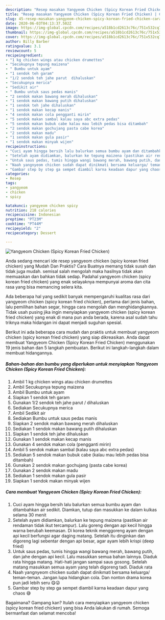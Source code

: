 ```yaml
---
description: "Resep masakan Yangyeom Chicken (Spicy Korean Fried Chicken) | Cara Buat Yangyeom Chicken (Spicy Korean Fried Chicken) Yang Enak Dan Mudah"
title: "Resep masakan Yangyeom Chicken (Spicy Korean Fried Chicken) | Cara Buat Yangyeom Chicken (Spicy Korean Fried Chicken) Yang Enak Dan Mudah"
slug: 45-resep-masakan-yangyeom-chicken-spicy-korean-fried-chicken-cara-buat-yangyeom-chicken-spicy-korean-fried-chicken-yang-enak-dan-mudah
date: 2020-06-03T04:13:37.502Z
image: https://img-global.cpcdn.com/recipes/a518b1cd2613c76c/751x532cq70/yangyeom-chicken-spicy-korean-fried-chicken-foto-resep-utama.jpg
thumbnail: https://img-global.cpcdn.com/recipes/a518b1cd2613c76c/751x532cq70/yangyeom-chicken-spicy-korean-fried-chicken-foto-resep-utama.jpg
cover: https://img-global.cpcdn.com/recipes/a518b1cd2613c76c/751x532cq70/yangyeom-chicken-spicy-korean-fried-chicken-foto-resep-utama.jpg
author: Billy Barber
ratingvalue: 3.1
reviewcount: 5
recipeingredient:
- "1 kg chicken wings atau chicken drumettes"
- "Secukupnya tepung maizena"
- " Bumbu untuk ayam"
- "1 sendok teh garam"
- "1/2 sendok teh jahe parut  dihaluskan"
- "Secukupnya merica"
- "Sedikit air"
- " Bumbu untuk saus pedas manis"
- "2 sendok makan bawang merah dihaluskan"
- "1 sendok makan bawang putih dihaluskan"
- "1 sendok teh jahe dihaluskan"
- "1 sendok makan kecap manis"
- "4 sendok makan cola pengganti mirin"
- "5 sendok makan sambal kalau saya abc extra pedas"
- "5 sendok makan bubuk cabe kalau mau lebih pedas bisa ditambah"
- "2 sendok makan gochujang pasta cabe korea"
- "2 sendok makan madu"
- "1 sendok makan gula pasir"
- "1 sendok makan minyak wijen"
recipeinstructions:
- "Cuci ayam hingga bersih lalu balurkan semua bumbu ayam dan ditambahkan air sedikit. Diamkan, tutup dan masukkan ke dalam kulkas selama 30 menit"
- "Setelah ayam didiamkan, balurkan ke tepung maizena (pastikan air rendaman tidak ikut tercampur). Lalu goreng dengan api kecil hingga warna berubah keemasan. Di korea teknik menggoreng ayam dengan api kecil berfungsi agar daging matang. Setelah itu dinginkan dan digoreng lagi sebentar dengan api besar, agar ayam lebih krispi (deep fried)"
- "Untuk saus pedas, tumis hingga wangi bawang merah, bawang putih, dan jahe dengan api kecil. Lalu masukkan semua bahan lainnya. Diaduk rata hingga matang. Hati-hati jangan sampai saus gosong. Setelah matang masukkan semua ayam yang telah digoreng tadi. Diaduk rata"
- "Naah yangnyeom chicken sudah dapat dinikmati bersama keluarga/ teman-teman. Jangan lupa hidangkan cola. Dan nonton drama korea pun jadi lebih seru 😋😜"
- "Gambar step by step ga sempet diambil karna keadaan dapur yang chaos 😅"
categories:
- Resep
tags:
- yangyeom
- chicken
- spicy

katakunci: yangyeom chicken spicy 
nutrition: 218 calories
recipecuisine: Indonesian
preptime: "PT23M"
cooktime: "PT44M"
recipeyield: "2"
recipecategory: Dessert

---
```



![Yangyeom Chicken (Spicy Korean Fried Chicken)](https://img-global.cpcdn.com/recipes/a518b1cd2613c76c/751x532cq70/yangyeom-chicken-spicy-korean-fried-chicken-foto-resep-utama.jpg)

Anda sedang mencari ide resep yangyeom chicken (spicy korean fried chicken) yang Mudah Dan Praktis? Cara Buatnya memang tidak susah dan tidak juga mudah. semisal salah mengolah maka hasilnya tidak akan memuaskan dan bahkan tidak sedap. Padahal yangyeom chicken (spicy korean fried chicken) yang enak selayaknya mempunyai aroma dan cita rasa yang bisa memancing selera kita.

Ada beberapa hal yang sedikit banyak mempengaruhi kualitas rasa dari yangyeom chicken (spicy korean fried chicken), pertama dari jenis bahan, lalu pemilihan bahan segar, hingga cara mengolah dan menghidangkannya. Tidak usah pusing jika ingin menyiapkan yangyeom chicken (spicy korean fried chicken) yang enak di mana pun anda berada, karena asal sudah tahu triknya maka hidangan ini dapat menjadi suguhan spesial.




Berikut ini ada beberapa cara mudah dan praktis untuk membuat yangyeom chicken (spicy korean fried chicken) yang siap dikreasikan. Anda dapat membuat Yangyeom Chicken (Spicy Korean Fried Chicken) menggunakan 19 jenis bahan dan 5 langkah pembuatan. Berikut ini langkah-langkah dalam membuat hidangannya.

<!--inarticleads1-->

##### Bahan-bahan dan bumbu yang diperlukan untuk menyiapkan Yangyeom Chicken (Spicy Korean Fried Chicken):

1. Ambil 1 kg chicken wings atau chicken drumettes
1. Ambil Secukupnya tepung maizena
1. Ambil  Bumbu untuk ayam
1. Siapkan 1 sendok teh garam
1. Gunakan 1/2 sendok teh jahe parut / dihaluskan
1. Sediakan Secukupnya merica
1. Ambil Sedikit air
1. Sediakan  Bumbu untuk saus pedas manis
1. Siapkan 2 sendok makan bawang merah dihaluskan
1. Sediakan 1 sendok makan bawang putih dihaluskan
1. Siapkan 1 sendok teh jahe dihaluskan
1. Gunakan 1 sendok makan kecap manis
1. Gunakan 4 sendok makan cola (pengganti mirin)
1. Ambil 5 sendok makan sambal (kalau saya abc extra pedas)
1. Sediakan 5 sendok makan bubuk cabe (kalau mau lebih pedas bisa ditambah)
1. Gunakan 2 sendok makan gochujang (pasta cabe korea)
1. Gunakan 2 sendok makan madu
1. Sediakan 1 sendok makan gula pasir
1. Siapkan 1 sendok makan minyak wijen




<!--inarticleads2-->

##### Cara membuat Yangyeom Chicken (Spicy Korean Fried Chicken):

1. Cuci ayam hingga bersih lalu balurkan semua bumbu ayam dan ditambahkan air sedikit. Diamkan, tutup dan masukkan ke dalam kulkas selama 30 menit
1. Setelah ayam didiamkan, balurkan ke tepung maizena (pastikan air rendaman tidak ikut tercampur). Lalu goreng dengan api kecil hingga warna berubah keemasan. Di korea teknik menggoreng ayam dengan api kecil berfungsi agar daging matang. Setelah itu dinginkan dan digoreng lagi sebentar dengan api besar, agar ayam lebih krispi (deep fried)
1. Untuk saus pedas, tumis hingga wangi bawang merah, bawang putih, dan jahe dengan api kecil. Lalu masukkan semua bahan lainnya. Diaduk rata hingga matang. Hati-hati jangan sampai saus gosong. Setelah matang masukkan semua ayam yang telah digoreng tadi. Diaduk rata
1. Naah yangnyeom chicken sudah dapat dinikmati bersama keluarga/ teman-teman. Jangan lupa hidangkan cola. Dan nonton drama korea pun jadi lebih seru 😋😜
1. Gambar step by step ga sempet diambil karna keadaan dapur yang chaos 😅




Bagaimana? Gampang kan? Itulah cara menyiapkan yangyeom chicken (spicy korean fried chicken) yang bisa Anda lakukan di rumah. Semoga bermanfaat dan selamat mencoba!
